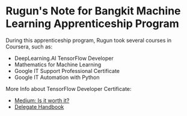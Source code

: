# Rugun's Note for Bangkit Machine Learning Apprenticeship Program

During this apprenticeship program, Rugun took several courses in Coursera, such as:
* DeepLearning.AI TensorFlow Developer
* Mathematics for Machine Learning
* Google IT Support Professional Certificate
* Google IT Automation with Python

More Info about TensorFlow Developer Certificate: 
* [Medium: Is it worth it?](https://medium.com/analytics-vidhya/is-the-tensorflow-developer-certificate-worth-it-56f597ceea75)
* [Delegate Handbook](https://www.tensorflow.org/extras/cert/TF_Certificate_Candidate_Handbook.pdf)
